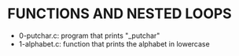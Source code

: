 # FUNCTIONS AND NESTED LOOPS

* 0-putchar.c: program that prints "_putchar"
* 1-alphabet.c: function that prints the alphabet in lowercase
